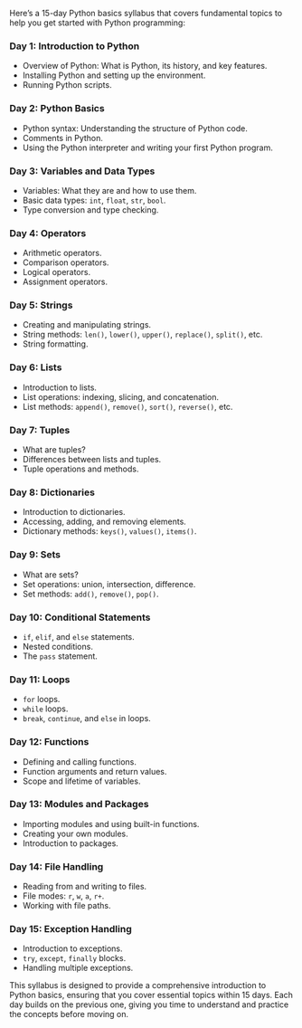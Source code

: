 Here’s a 15-day Python basics syllabus that covers fundamental topics to help you get started with Python programming:

### **Day 1: Introduction to Python**

- Overview of Python: What is Python, its history, and key features.
- Installing Python and setting up the environment.
- Running Python scripts.

### **Day 2: Python Basics**

- Python syntax: Understanding the structure of Python code.
- Comments in Python.
- Using the Python interpreter and writing your first Python program.

### **Day 3: Variables and Data Types**

- Variables: What they are and how to use them.
- Basic data types: `int`, `float`, `str`, `bool`.
- Type conversion and type checking.

### **Day 4: Operators**

- Arithmetic operators.
- Comparison operators.
- Logical operators.
- Assignment operators.

### **Day 5: Strings**

- Creating and manipulating strings.
- String methods: `len()`, `lower()`, `upper()`, `replace()`, `split()`, etc.
- String formatting.

### **Day 6: Lists**

- Introduction to lists.
- List operations: indexing, slicing, and concatenation.
- List methods: `append()`, `remove()`, `sort()`, `reverse()`, etc.

### **Day 7: Tuples**

- What are tuples?
- Differences between lists and tuples.
- Tuple operations and methods.

### **Day 8: Dictionaries**

- Introduction to dictionaries.
- Accessing, adding, and removing elements.
- Dictionary methods: `keys()`, `values()`, `items()`.

### **Day 9: Sets**

- What are sets?
- Set operations: union, intersection, difference.
- Set methods: `add()`, `remove()`, `pop()`.

### **Day 10: Conditional Statements**

- `if`, `elif`, and `else` statements.
- Nested conditions.
- The `pass` statement.

### **Day 11: Loops**

- `for` loops.
- `while` loops.
- `break`, `continue`, and `else` in loops.

### **Day 12: Functions**

- Defining and calling functions.
- Function arguments and return values.
- Scope and lifetime of variables.

### **Day 13: Modules and Packages**

- Importing modules and using built-in functions.
- Creating your own modules.
- Introduction to packages.

### **Day 14: File Handling**

- Reading from and writing to files.
- File modes: `r`, `w`, `a`, `r+`.
- Working with file paths.

### **Day 15: Exception Handling**

- Introduction to exceptions.
- `try`, `except`, `finally` blocks.
- Handling multiple exceptions.

This syllabus is designed to provide a comprehensive introduction to Python basics, ensuring that you cover essential topics within 15 days. Each day builds on the previous one, giving you time to understand and practice the concepts before moving on.